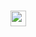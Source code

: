<div align="left">
   <h1><img src="https://media.giphy.com/media/hvRJCLFzcasrR4ia7z/giphy.gif" width="25px"></h1> 
</div>


<!--
**stefanondisponibile/stefanondisponibile** is a ✨ _special_ ✨ repository because its `README.md` (this file) appears on your GitHub profile.

Here are some ideas to get you started:

- 🔭 I’m currently working on ...
- 🌱 I’m currently learning ...
- 👯 I’m looking to collaborate on ...
- 🤔 I’m looking for help with ...
- 💬 Ask me about ...
- 📫 How to reach me: ...
- 😄 Pronouns: ...
- ⚡ Fun fact: ...
-->
